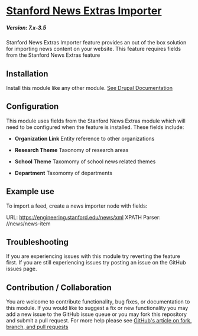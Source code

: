 # [Stanford News Extras Importer](https://github.com/SU-SWS/stanford_news)
##### Version: 7.x-3.5

Stanford News Extras Importer feature provides an out of the box solution for importing news content on your website. This feature requires fields from the Stanford News Extras feature


Installation
---

Install this module like any other module. [See Drupal Documentation](https://drupal.org/documentation/install/modules-themes/modules-7)

Configuration
---

This module uses fields from the Stanford News Extras module which will need to be configured when the feature is installed. These fields include:

* **Organization Link**
Entity reference to other organizations

* **Research Theme**
Taxonomy of research areas

* **School Theme**
Taxomomy of school news related themes

* **Department**
Taxomomy of departments

Example use
-----
To import a feed, create a news importer node with fields:

URL: https://engineering.stanford.edu/news/xml
XPATH Parser: //news/news-item

Troubleshooting
---

If you are experiencing issues with this module try reverting the feature first. If you are still experiencing issues try posting an issue on the GitHub issues page.

Contribution / Collaboration
---

You are welcome to contribute functionality, bug fixes, or documentation to this module. If you would like to suggest a fix or new functionality you may add a new issue to the GitHub issue queue or you may fork this repository and submit a pull request. For more help please see [GitHub's article on fork, branch, and pull requests](https://help.github.com/articles/using-pull-requests)
